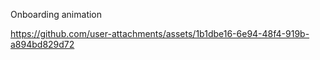 Onboarding animation

https://github.com/user-attachments/assets/1b1dbe16-6e94-48f4-919b-a894bd829d72

